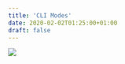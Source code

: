 ```yaml
---
title: 'CLI Modes'
date: 2020-02-02T01:25:00+01:00
draft: false
---
```


[![](https://1.bp.blogspot.com/-TO7l7J7vujw/XjYW4dOv-oI/AAAAAAAAwCU/1_6Z3XjBcN0DeVVKb510YtzWbGSQOJhsACLcBGAsYHQ/s640/rate00004%2B7.24.52%2BPM%2B2-1-2020%2B.png)](https://1.bp.blogspot.com/-TO7l7J7vujw/XjYW4dOv-oI/AAAAAAAAwCU/1_6Z3XjBcN0DeVVKb510YtzWbGSQOJhsACLcBGAsYHQ/s1600/rate00004%2B7.24.52%2BPM%2B2-1-2020%2B.png)